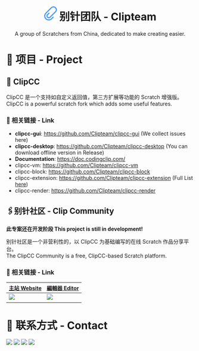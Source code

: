 <center>

# <img src='https://github.com/Clipteam/.github/blob/master/profile/clipcc.PNG?raw=true' width=35px /> 别针团队 - Clipteam
A group of Scratchers from China, dedicated to make creating easier.
</center>

# 🌱 项目 - Project
## 📎 ClipCC
ClipCC 是一个支持如自定义返回值，第三方扩展等功能的 Scratch 增强版。  
ClipCC is a powerful scratch fork which adds some useful features.
### 🚀 相关链接 - Link
- **clipcc-gui**: https://github.com/Clipteam/clipcc-gui (We collect issues here)
- **clipcc-desktop**: https://github.com/Clipteam/clipcc-desktop (You can download offline version in Release)
- **Documentation**: https://doc.codingclip.com/
- clipcc-vm: https://github.com/Clipteam/clipcc-vm
- clipcc-block: https://github.com/Clipteam/clipcc-block
- clipcc-extension: https://github.com/Clipteam/clipcc-extension (Full List [here](https://github.com/Clipteam/clipcc-extensions-list))
- clipcc-render: https://github.com/Clipteam/clipcc-render
## 🖇️别针社区 - Clip Community

**此专案还在开发阶段 This project is still in development!**

别针社区是一个非营利性的，以 ClipCC 为基础编写的在线 Scratch 作品分享平台。  
The ClipCC Community is a free, ClipCC-based Scratch platform.
### 🚀 相关链接 - Link

| [主站 Website](https://codingclip.com/) | [編輯器 Editor](https://codingclip.com/editor) |
| --------------------------------------- |-----------------------------------------------|
|[<img src=https://codingclip.com/_next/static/media/logo.60144216.svg height=40 />](https://codingclip.com/) | [<img src=https://raw.githubusercontent.com/Clipteam/clipcc-gui/master/src/components/about-modal/clipcc3_logo.svg height=40 />](https://codingclip.com/)
# 💬 联系方式 - Contact
<a href="mailto:sinangentoo@gmail.com"><img src="https://img.shields.io/badge/-sinangentoo@gmail.com-D14836?style=flat-square&logo=Gmail&logoColor=white"/></a>
<a href="https://discord.gg/uuyHNBH"><img src="https://img.shields.io/badge/-Discord-5865F2?style=flat-square&logo=Discord&logoColor=white"/></a>
<a href="https://t.me/ClipCChat"><img src="https://img.shields.io/badge/-Telegram-169BD7?style=flat-square&logo=Telegram&logoColor=white"/></a>
<a href="https://jq.qq.com/?_wv=1027&k=wWQALsUb"><img src="https://img.shields.io/badge/-QQ-EB1923?style=flat-square&logo=TencentQQ&logoColor=white"/></a>
